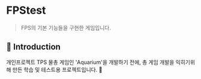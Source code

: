 FPStest
=============
> FPS의 기본 기능들을 구현한 게임입니다.

📝 Introduction
------------
개인프로젝트 TPS 물총 게임인 'Aquarium'을 개발하기 전에, 
총 게임 개발을 익히기위해 만든 학습 및 테스트용 프로젝트입니다. :gun:
